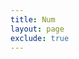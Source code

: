 ```yaml
---
title: Num
layout: page
exclude: true
---
```



<!--stackedit_data:
eyJoaXN0b3J5IjpbMTY0Nzc4ODk0MV19
-->